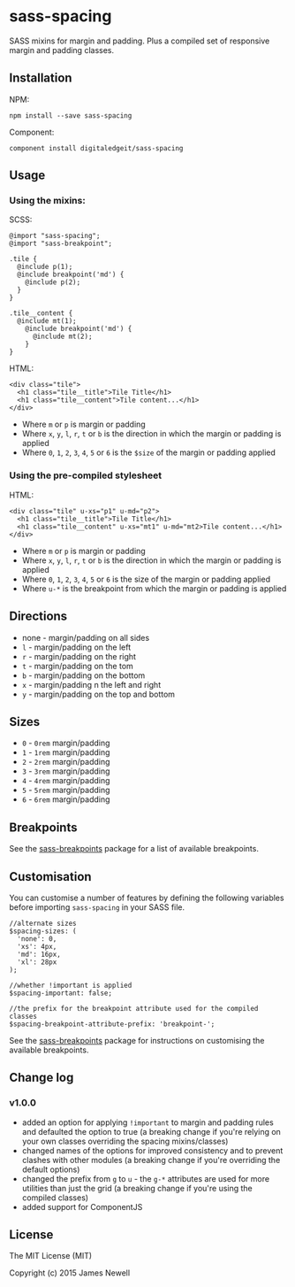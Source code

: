 # sass-spacing

SASS mixins for margin and padding. Plus a compiled set of responsive margin and padding classes.

## Installation

NPM:

    npm install --save sass-spacing
    
Component:

    component install digitaledgeit/sass-spacing
    
## Usage

### Using the mixins:

SCSS:

    @import "sass-spacing";
    @import "sass-breakpoint";
    
    .tile {
      @include p(1);
      @include breakpoint('md') {
        @include p(2);
      }
    }
    
    .tile__content {
      @include mt(1);
        @include breakpoint('md') {
          @include mt(2);
        }
    }
    
HTML:

    <div class="tile">
      <h1 class="tile__title">Tile Title</h1>
      <h1 class="tile__content">Tile content...</h1>
    </div>

- Where `m` or `p` is margin or padding
- Where `x`, `y`, `l`, `r`, `t` or `b` is the direction in which the margin or padding is applied 
- Where `0`, `1`, `2`, `3`, `4`, `5` or `6` is the `$size` of the margin or padding applied

### Using the pre-compiled stylesheet

HTML:

    <div class="tile" u-xs="p1" u-md="p2">
      <h1 class="tile__title">Tile Title</h1>
      <h1 class="tile__content" u-xs="mt1" u-md="mt2>Tile content...</h1>
    </div>

- Where `m` or `p` is margin or padding
- Where `x`, `y`, `l`, `r`, `t` or `b` is the direction in which the margin or padding is applied 
- Where `0`, `1`, `2`, `3`, `4`, `5` or `6` is the size of the margin or padding applied
- Where `u-*` is the breakpoint from which the margin or padding is applied

## Directions

- none - margin/padding on all sides
- `l` - margin/padding on the left
- `r` - margin/padding on the right
- `t` - margin/padding on the tom
- `b` - margin/padding on the bottom
- `x` - margin/padding n the left and right
- `y` - margin/padding on the top and bottom

## Sizes

- `0` - `0rem` margin/padding
- `1` - `1rem` margin/padding
- `2` - `2rem` margin/padding
- `3` - `3rem` margin/padding
- `4` - `4rem` margin/padding
- `5` - `5rem` margin/padding
- `6` - `6rem` margin/padding

## Breakpoints

See the [sass-breakpoints](https://www.npmjs.com/package/sass-breakpoints) package for a list of available breakpoints. 

## Customisation

You can customise a number of features by defining the following variables before importing `sass-spacing` in your SASS file.

    //alternate sizes
    $spacing-sizes: (
      'none': 0,
      'xs': 4px,
      'md': 16px,
      'xl': 28px
    );

    //whether !important is applied
    $spacing-important: false;
    
    //the prefix for the breakpoint attribute used for the compiled classes
    $spacing-breakpoint-attribute-prefix: 'breakpoint-';

See the [sass-breakpoints](https://www.npmjs.com/package/sass-breakpoints) package for instructions on customising the available breakpoints. 

## Change log

### v1.0.0

- added an option for applying `!important` to margin and padding rules and defaulted the option to true (a breaking change if you're relying on your own classes overriding the spacing mixins/classes)
- changed names of the options for improved consistency and to prevent clashes with other modules (a breaking change if you're overriding the default options)
- changed the prefix from `g` to `u` - the `g-*` attributes are used for more utilities than just the grid (a breaking change if you're using the compiled classes)
- added support for ComponentJS
    
## License
    
The MIT License (MIT)

Copyright (c) 2015 James Newell
